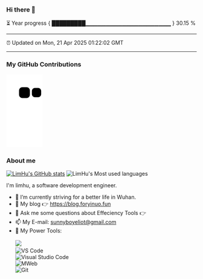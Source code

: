 ### Hi there 👋

⏳ Year progress { █████████▁▁▁▁▁▁▁▁▁▁▁▁▁▁▁▁▁▁▁▁▁ } 30.15 %

---

⏰ Updated on Mon, 21 Apr 2025 01:22:02 GMT

---
### My GitHub Contributions    

![](https://raw.githubusercontent.com/limhu/limhu/main/assets/github-contribution-grid-snake.svg)          

### About me      
[![LimHu's GitHub stats](https://github-readme-stats.vercel.app/api?username=limhu&show_icons=true&theme=radical)](https://github.com/anuraghazra/github-readme-stats)
![LimHu's Most used languages](https://github-readme-stats.vercel.app/api/top-langs/?username=limhu&layout=compact&hide_border=true&langs_count=10)

I'm limhu, a software development engineer.    

- 🔭 I’m currently striving for a better life in Wuhan.     
- 🤔 My blog 👉 https://blog.foryinuo.fun         
- 💬 Ask me some questions about Effeciency Tools 👉 
- 📫 My E-mail: sunnyboyeliot@gmail.com          
- 🔧 My Power Tools: </br>   
![](https://img.shields.io/badge/%E5%86%99%E4%BD%9C%E5%B7%A5%E5%85%B7-VS%20Code-blue)     
![VS Code](https://img.shields.io/badge/%E5%86%99%E4%BD%9C%E5%B7%A5%E5%85%B7-VS%20Code-blue)     
![Visual Studio Code](https://img.shields.io/badge/Visual_Studio_Code-007ACC?style=flat-square&logo=Visual-Studio-Code&logoColor=white)       
![MWeb](https://img.shields.io/badge/%E5%9B%BE%E5%BA%8A-MWeb-lightgrey)          
![Git](https://img.shields.io/badge/-Git-black?style=plastic&logo=git)     

